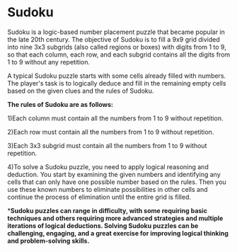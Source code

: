 # Sudoku

Sudoku is a logic-based number placement puzzle that became popular in the late 20th century. The objective of Sudoku is to fill a 9x9 grid divided into nine 3x3 subgrids (also called regions or boxes) with digits from 1 to 9, so that each column, each row, and each subgrid contains all the digits from 1 to 9 without any repetition.

A typical Sudoku puzzle starts with some cells already filled with numbers. The player's task is to logically deduce and fill in the remaining empty cells based on the given clues and the rules of Sudoku.

**The rules of Sudoku are as follows:**

1)Each column must contain all the numbers from 1 to 9 without repetition.





2)Each row must contain all the numbers from 1 to 9 without repetition.









3)Each 3x3 subgrid must contain all the numbers from 1 to 9 without repetition.










4)To solve a Sudoku puzzle, you need to apply logical reasoning and deduction. You start by examining the given numbers and identifying any cells that can only have one possible number based on the rules. Then you use these known numbers to eliminate possibilities in other cells and continue the process of elimination until the entire grid is filled.

***Sudoku puzzles can range in difficulty, with some requiring basic techniques and others requiring more advanced strategies and multiple iterations of logical deductions. Solving Sudoku puzzles can be challenging, engaging, and a great exercise for improving logical thinking and problem-solving skills.**
